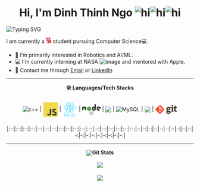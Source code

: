 <h1 align="center"> Hi, I'm Dinh Thinh Ngo <img src="https://user-images.githubusercontent.com/1303154/88677602-1635ba80-d120-11ea-84d8-d263ba5fc3c0.gif" width="28px" alt="hi"><img src="https://user-images.githubusercontent.com/1303154/88677602-1635ba80-d120-11ea-84d8-d263ba5fc3c0.gif" width="28px" alt="hi"><img src="https://user-images.githubusercontent.com/1303154/88677602-1635ba80-d120-11ea-84d8-d263ba5fc3c0.gif" width="28px" alt="hi"></h1>

<img src="https://readme-typing-svg.demolab.com?font=Fira+Code&pause=1000&width=435&lines=Hi+I'm+Dinh+Thinh+Ngo;But+some+call+me+Dinh;I+love+cars+and+technology" alt="Typing SVG" /></h1>
<!-- Dynamic message svg generated from git.io as found above-->
 <p>I am currently a <img src="https://github.com/DescendingMisery/DescendingMisery/blob/main/img/uh_red.png" width="15" height="15"/> student pursuing Computer Science💻.</p>

<!-- TODO: Add last video link -->

- :seedling: I’m primarily interested in Robotics and AI/ML.
- 💻 I'm currently interning at NASA ![image](https://github.com/THINNGO2511/THINNGO2511/assets/55904076/d44da4d1-e75f-484b-8960-f71edc1b4a1e)
and mentored with Apple.
- 📧 Contact me through <a href="mailto:ngothinh2511@gmail.com">Email</a> or <a href="https://www.linkedin.com/in/ngothinh/">LinkedIn</a>
------
 <p align="center"><strong>🛠&nbsp;Languages/Tech Stacks</strong></p>
<p align="center"><img src="https://raw.githubusercontent.com/coderjojo/coderjojo/master/img/cpp.png" alt="c++" align="center" width="40"/> | <img src="https://raw.githubusercontent.com/devicons/devicon/master/icons/javascript/javascript-original.svg" align="center" width="40"/>
 | <img src="https://raw.githubusercontent.com/devicons/devicon/master/icons/react/react-original-wordmark.svg" align="center" width="40"/> | <img src="https://raw.githubusercontent.com/devicons/devicon/master/icons/nodejs/nodejs-original-wordmark.svg" align="center" width="50"/> | <img src="https://www.vectorlogo.zone/logos/java/java-vertical.svg" align="center" width="40"/> | <img src="https://www.vectorlogo.zone/logos/mysql/mysql-ar21.svg" alt="MySQL" align="center" width="70"/> | <img src="https://www.vectorlogo.zone/logos/expressjs/expressjs-ar21.png" align="center" width="60"/> | <img src="https://github.com/devicons/devicon/blob/master/icons/git/git-original-wordmark.svg" align="center" width="60"/> </p>

<p align="center">|:-:|:-:|:-:|:-:|:-:|:-:|:-:|:-:|:-:|:-:|:-:|:-:|:-:|:-:|:-:|:-:|:-:|:-:|-:|-:|-:|-:|-:|-:|-:|-:|-:|-:|-:|-:|-:|-:|-:|-:|-:|-:|-:| </p>


<hr>
<p align="center"><img src="https://media.giphy.com/media/iY8CRBdQXODJSCERIr/giphy.gif" align="center" width="28"><strong>Git Stats</strong></p>

<section align="center">
 
   <img align="center" src="https://github-readme-stats.vercel.app/api?username=HuyVoDN&theme=dark&show_icons=true" /> <br><br>
  <img align="center" src="https://github-readme-stats.vercel.app/api/top-langs/?username=HuyVoDN&theme=dark&layout=compact" width="380" />


</section>
